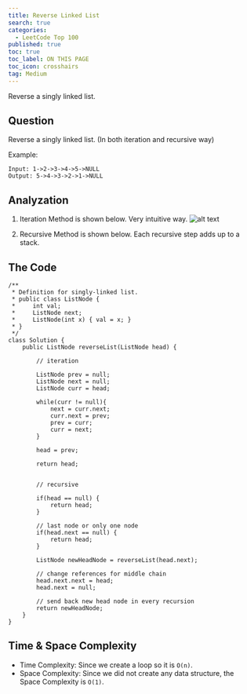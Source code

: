 ```yaml
---
title: Reverse Linked List
search: true
categories:
  - LeetCode Top 100
published: true
toc: true
toc_label: ON THIS PAGE
toc_icon: crosshairs
tag: Medium
---
```

Reverse a singly linked list.


## Question

Reverse a singly linked list. (In both iteration and recursive way)

Example:
```
Input: 1->2->3->4->5->NULL
Output: 5->4->3->2->1->NULL
```

## Analyzation

1. Iteration Method is shown below. Very intuitive way.
![alt text](https://https://github.com/wxin4/wxin4.github.io/edit/master/_posts/IMG_2133.png)



2. Recursive Method is shown below. Each recursive step adds up to a stack.




## The Code
```
/**
 * Definition for singly-linked list.
 * public class ListNode {
 *     int val;
 *     ListNode next;
 *     ListNode(int x) { val = x; }
 * }
 */
class Solution {
    public ListNode reverseList(ListNode head) {
        
        // iteration
        
        ListNode prev = null;
        ListNode next = null;
        ListNode curr = head;
        
        while(curr != null){
            next = curr.next;
            curr.next = prev;
            prev = curr;
            curr = next;
        }
        
        head = prev;
        
        return head;
        
        
        // recursive
        
        if(head == null) { 
            return head; 
        } 
  
        // last node or only one node 
        if(head.next == null) { 
            return head; 
        } 
          
        ListNode newHeadNode = reverseList(head.next); 
        
        // change references for middle chain 
        head.next.next = head; 
        head.next = null; 
  
        // send back new head node in every recursion 
        return newHeadNode; 
    }
}
```

## Time & Space Complexity
- Time Complexity: Since we create a loop so it is `O(n)`.
- Space Complexity: Since we did not create any data structure, the Space Complexity is `O(1)`.
